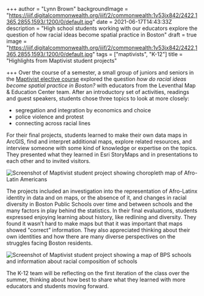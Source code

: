 +++
author = "Lynn Brown"
backgroundImage = "https://iiif.digitalcommonwealth.org/iiif/2/commonwealth:1v53jx842/2422,1365,2855,1593/,1200/0/default.jpg"
date = 2021-06-17T14:43:33Z
description = "High school students working with our educators explore the question of how racial ideas become spatial practice in Boston"
draft = true
image = "https://iiif.digitalcommonwealth.org/iiif/2/commonwealth:1v53jx842/2422,1365,2855,1593/,1200/0/default.jpg"
tags = ["maptivists", "K-12"]
title = "Highlights from Maptivist student projects"

+++
Over the course of a semester, a small group of juniors and seniors in the [Maptivist elective course](https://www.leventhalmap.org/education/k12/maptivists/) explored the question _how do racial ideas become spatial practice in Boston?_ with educators from the Leventhal Map & Education Center team. After an introductory set of activities, readings and guest speakers, students chose three topics to look at more closely: 

* segregation and integration by economics and choice
* police violence and protest
* connecting across racial lines

For their final projects, students learned to make their own data maps in ArcGIS, find and interpret additional maps, explore related resources, and interview someone with some kind of knowledge or expertise on the topics. They presented what they learned in Esri StoryMaps and in presentations to each other and to invited visitors.

![Screenshot of Maptivist student project showing choropleth map of Afro-Latin Americans](/uploads/2021-06-17/maptivist-screenshot.png)

The projects included an investigation into the representation of Afro-Latinx identity in data and on maps, or the absence of it, and changes in racial diversity in Boston Public Schools over time and between schools and the many factors in play behind the statistics. In their final evaluations, students expressed enjoying learning about history, like redlining and diversity. They found it wasn’t hard to make maps but that it was important that maps showed "correct” information. They also appreciated thinking about their own identities and how there are many diverse perspectives on the struggles facing Boston residents.

![Screenshot of Maptivist student project showing a map of BPS schools and information about racial composition of schools](/uploads/2021-06-17/maptivist-screenshot2.png)

The K-12 team will be reflecting on the first iteration of the class over the summer, thinking about how best to share what they learned with more educators and students moving forward.